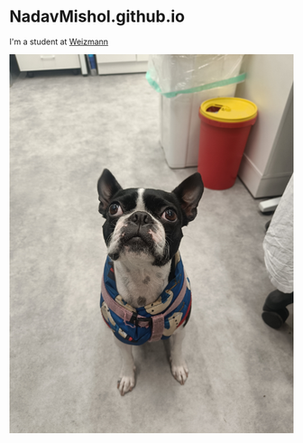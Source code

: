 # NadavMishol.github.io

I'm a student at [Weizmann](https://www.weizmann.ac.il)

<img src="Mika.jpg" alt="Mika">